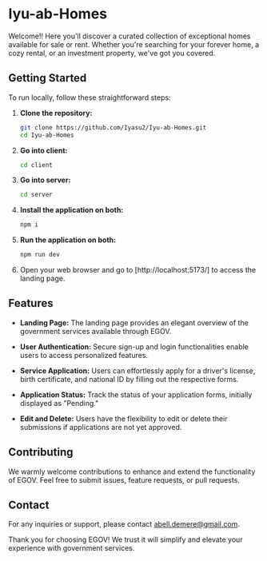 # Iyu-ab-Homes

Welcome!! Here you'll discover a curated collection of exceptional homes available for sale or rent. Whether you're searching for your forever home, a cozy rental, or an investment property, we've got you covered.
## Getting Started

To run locally, follow these straightforward steps:

1. **Clone the repository:**
    ```bash
    git clone https://github.com/Iyasu2/Iyu-ab-Homes.git
    cd Iyu-ab-Homes
    ```

2. **Go into client:**
    ```bash
    cd client
    ```

3. **Go into server:**
    ```bash
    cd server
    ```

4. **Install the application on both:**
    ```bash
    npm i
    ```
5. **Run the application on both:**
    ```bash
    npm run dev
    ```

4. Open your web browser and go to [http://localhost:5173/] to access the landing page.

## Features

- **Landing Page:**
  The landing page provides an elegant overview of the government services available through EGOV.

- **User Authentication:**
  Secure sign-up and login functionalities enable users to access personalized features.

- **Service Application:**
  Users can effortlessly apply for a driver's license, birth certificate, and national ID by filling out the respective forms.

- **Application Status:**
  Track the status of your application forms, initially displayed as "Pending."

- **Edit and Delete:**
  Users have the flexibility to edit or delete their submissions if applications are not yet approved.

## Contributing

We warmly welcome contributions to enhance and extend the functionality of EGOV. Feel free to submit issues, feature requests, or pull requests.

## Contact

For any inquiries or support, please contact [abell.demere@gmail.com](mailto:abell.demere@gmail.com).

Thank you for choosing EGOV! We trust it will simplify and elevate your experience with government services.
